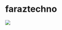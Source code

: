 # faraztechno



<img  align="center" src="https://github.com/faraztechno/faraztechno/assets/112564495/e84cbd73-981e-4676-9165-2ea035d285fa
">
